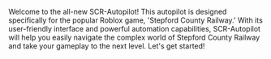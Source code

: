 Welcome to the all-new SCR-Autopilot! This autopilot is designed specifically for the popular Roblox game, 'Stepford County Railway.' With its user-friendly interface and powerful automation capabilities, SCR-Autopilot will help you easily navigate the complex world of Stepford County Railway and take your gameplay to the next level. Let's get started!
